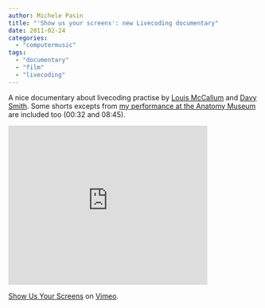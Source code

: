 ```yaml
---
author: Michele Pasin
title: "'Show us your screens': new Livecoding documentary"
date: 2011-02-24
categories: 
  - "computermusic"
tags: 
  - "documentary"
  - "film"
  - "livecoding"
---
```


A nice documentary about livecoding practise by [Louis McCallum](http://vimeo.com/user3474738) and [Davy Smith](http://vimeo.com/user3154870). Some shorts excepts from [my performance at the Anatomy Museum](http://www.michelepasin.org/blog/2010/02/12/video-recordings-of-the-livecoding-session-anatomy-theatre/) are included too (00:32 and 08:45).

<iframe src="https://player.vimeo.com/video/20241649" width="400" height="320" frameborder="0"></iframe>

[Show Us Your Screens](https://vimeo.com/20241649) on [Vimeo](http://vimeo.com).
